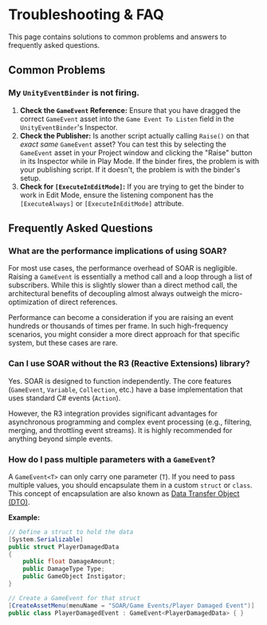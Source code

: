 # Troubleshooting & FAQ

This page contains solutions to common problems and answers to frequently asked questions.

## Common Problems

### My `UnityEventBinder` is not firing.

1.  **Check the `GameEvent` Reference:** Ensure that you have dragged the correct `GameEvent` asset into the `Game Event To Listen` field in the `UnityEventBinder`'s Inspector.
2.  **Check the Publisher:** Is another script actually calling `Raise()` on that *exact same* `GameEvent` asset? You can test this by selecting the `GameEvent` asset in your Project window and clicking the "Raise" button in its Inspector while in Play Mode. If the binder fires, the problem is with your publishing script. If it doesn't, the problem is with the binder's setup.
3.  **Check for `[ExecuteInEditMode]`:** If you are trying to get the binder to work in Edit Mode, ensure the listening component has the `[ExecuteAlways]` or `[ExecuteInEditMode]` attribute.

## Frequently Asked Questions

### What are the performance implications of using SOAR?

For most use cases, the performance overhead of SOAR is negligible. Raising a `GameEvent` is essentially a method call and a loop through a list of subscribers. While this is slightly slower than a direct method call, the architectural benefits of decoupling almost always outweigh the micro-optimization of direct references.

Performance can become a consideration if you are raising an event hundreds or thousands of times per frame. In such high-frequency scenarios, you might consider a more direct approach for that specific system, but these cases are rare.

### Can I use SOAR without the R3 (Reactive Extensions) library?

Yes. SOAR is designed to function independently. The core features (`GameEvent`, `Variable`, `Collection`, etc.) have a base implementation that uses standard C# events (`Action`).

However, the R3 integration provides significant advantages for asynchronous programming and complex event processing (e.g., filtering, merging, and throttling event streams). It is highly recommended for anything beyond simple events.

### How do I pass multiple parameters with a `GameEvent`?

A `GameEvent<T>` can only carry one parameter (`T`).
If you need to pass multiple values, you should encapsulate them in a custom `struct` or `class`.
This concept of encapsulation are also known as [Data Transfer Object (DTO)](https://en.wikipedia.org/wiki/Data_transfer_object).

**Example:**
```csharp
// Define a struct to hold the data
[System.Serializable]
public struct PlayerDamagedData
{
    public float DamageAmount;
    public DamageType Type;
    public GameObject Instigator;
}

// Create a GameEvent for that struct
[CreateAssetMenu(menuName = "SOAR/Game Events/Player Damaged Event")]
public class PlayerDamagedEvent : GameEvent<PlayerDamagedData> { }
```
